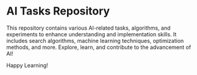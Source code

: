 # AI Tasks Repository

This repository contains various AI-related tasks, algorithms, and experiments to enhance understanding and implementation skills. It includes search algorithms, machine learning techniques, optimization methods, and more. Explore, learn, and contribute to the advancement of AI!

Happy Learning! 
